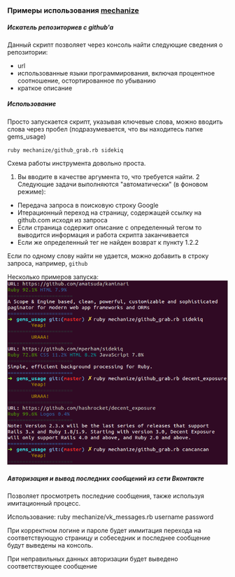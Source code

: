 ### Примеры использования [mechanize](https://github.com/sparklemotion/mechanize)

##### Искатель репозиториев с github'a

Данный скрипт позволяет через консоль найти следующие сведения о репозитории:
* url
* использованные языки программирования, включая процентное соотношение, остортированное по убыванию
* краткое описание

##### Использование
Просто запускается скрипт, указывая ключевые слова, можно вводить слова через пробел (подразумевается, что вы находитесь  папке gems_usage)

    ruby mechanize/github_grab.rb sidekiq

Схема работы инструмента довольно проста.
1. Вы вводите в качестве аргумента то, что требуется найти.
2 Следующие задачи выполняются "автоматически" (в фоновом режиме):
  * Передача запроса в поисковую строку Google
  * Итерационный переход на страницу, содержащей ссылку на github.com исходя из запроса
  * Если страница содержит описание с определенный тегом то выводится информация и работа скрипта заканчивается
  * Если же определенный тег не найден возврат к пункту 1.2.2

Если по одному слову найти не удается, можно добавить в строку запроса, например, `github`

Несколько примеров запуска: ![Использование](https://github.com/sinventor/gems_usage/blob/master/rmagick/images/changed/github_01.png)

##### Авторизация и вывод последних сообщений из сети Вконтакте

Позволяет просмотреть последние сообщения, также используя имитационный процесс.

Использование:
    ruby mechanize/vk_messages.rb username password

При корректном логине и пароле будет иммитация перехода на соответствующую страницу и собеседник и последнее сообщение будут выведены на консоль.

При неправильных данных авторизации будет выведено соответствующее сообщение
